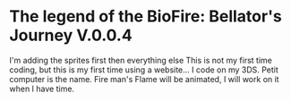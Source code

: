 # The legend of the BioFire: Bellator's Journey V.0.0.4
I'm adding the sprites first then everything else
This is not my first time coding, but this is my first time using a website... I code on my 3DS. Petit computer is the name.
Fire man's Flame will be animated, I will work on it when I have time.
